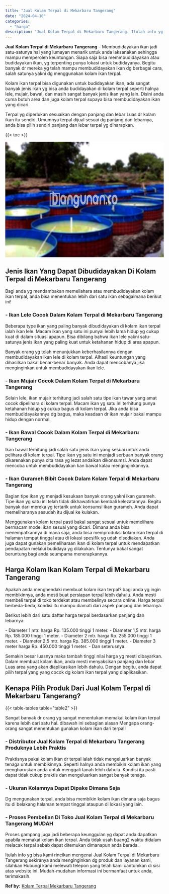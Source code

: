 ```yaml
---
title: "Jual Kolam Terpal di Mekarbaru Tangerang"
date: "2024-04-10"
categories: 
  - "harga"
description: "Jual Kolam Terpal di Mekarbaru Tangerang. Itulah info yg bisa kami rincikan mengenai Jual Kolam Terpal di Mekarbaru Tangerang sekiranya anda menginginkan dg..."
---
```


**Jual Kolam Terpal di Mekarbaru Tangerang** – Membudidayakan ikan jadi satu-satunya hal yang lumayan menarik untuk anda laksanakan sehingga mampu memperoleh keuntungan. Siapa saja bisa memmbudidayakan atau budidayakan ikan, yg terpenting punya lokasi untuk budidayanya. Begitu banyak dr mereka yg telah mampu membudidayakan ikan dg berbagai cara, salah satunya yakni dg menggunakan kolam ikan terpal.

Kolam ikan terpal bisa digunakan untuk budidayakan ikan, ada sangat banyak jenis ikan yg bisa anda budidayakan di kolam terpal seperti halnya lele, mujair, bawal, dan masih sangat banyak jenis ikan yang lain. Disini anda cuma butuh area dan juga kolam terpal supaya bisa membudidayakan ikan yang dicari.

Terpal yg diperlukan sesuaikan dengan panjang dan lebar Luas dr kolam ikan itu sendiri. Umumnya terpal dijual sesuai dg panjang dan lebarnya, anda bisa pilih sendiri panjang dan lebar terpal yg diharapkan.

{{< toc >}}

![Jual Kolam Terpal di Mekarbaru Tangerang](/images/jual-kolam-terpal-42.png)

## Jenis Ikan Yang Dapat Dibudidayakan Di Kolam Terpal di Mekarbaru Tangerang

Bagi anda yg mendambakan memeliahara atau membudidayakan kolam ikan terpal, anda bisa menentukan lebih dari satu ikan sebagaimana berikut ini!

### \- Ikan Lele Cocok Dalam Kolam Terpal di Mekarbaru Tangerang

Beberapa type ikan yang paling banyak dibudidayakan di kolam ikan terpal ialah ikan lele. Macam ikan yang satu ini punyai lebih lama hidup yg cukup kuat di dalam situasi apapun. Bisa dibilang bahwa ikan lele yakni satu-satunya jenis ikan yang paling kuat untuk ketahanan hidup di area apapun.

Banyak orang yg telah menunjukkan keberhasilannya dengan membudidayakan ikan lele di kolam terpal. Alhasil keuntungan yang dihasilkan bakal benar-benar banyak. Anda dapat mencobanya jika menginginkan untuk membudidayakan ikan lele.

### \- Ikan Mujair Cocok Dalam Kolam Terpal di Mekarbaru Tangerang

Selain lele, ikan mujair terhitung jadi salah satu tipe ikan tawar yang amat cocok dipelihara di kolam terpal. Macam ikan yg satu ini terhitung punya ketahanan hidup yg cukup bagus di kolam terpal. Jika anda bisa membudidayakannya dg bagus, maka keadaan dr ikan mujair bakal mampu hidup dengan normal.

### \- Ikan Bawal Cocok Dalam Kolam Terpal di Mekarbaru Tangerang

Ikan bawal terhitung jadi salah satu jenis ikan yang sesuai untuk anda pelihara di kolam terpal. Tipe ikan yg satu ini menjadi serbuan banyak orang dikarenakan punya cita rasa yg lezat andaikan dikonsumsi. Anda dapat mencoba untuk membudidayakan kan bawal kalau menginginkannya.

### \- Ikan Gurameh Bibit Cocok Dalam Kolam Terpal di Mekarbaru Tangerang

Bagian tipe ikan yg menjadi kesukaan banyak orang yakni ikan gurameh. Tipe ikan yg satu ini telah tidak dikhawatirkan kembali kelezatannya. Begitu banyak dari mereka yg tertarik untuk konsumsi ikan gurameh. Anda dapat memeliharanya sesudah itu dijual ke kulakan.

Menggunakan kolam terpal pasti bakal sangat sesuai untuk memelihara bermacam model ikan sesuai yang dicari. Dimana anda bisa menempatkannya di mana saja, anda bisa memproduksi kolam ikan terpal di halaman tempat tinggal atau di lokasi spesifik yg udah disediakan. Anda juga dapat gunakan pemeliharaan ikan di kolam terpal untuk mendapatkan pendapatan melalui budidaya yg dilakukan. Tentunya bakal sangat beruntung bagi anda seumpama menerapkannya.

## Harga Kolam Ikan Kolam Terpal di Mekarbaru Tangerang

Apakah anda menghendaki membuat kolam ikan terpal? bagi anda yg ingin membikinnya, anda mesti buat persiapan terpal lebih dahulu. Anda mesti membeli terpal di toko terdekat atau membelinya secara online. Harga terpal berbeda-beda, kondisi itu mampu diamati dari aspek panjang dan lebarnya.

Berikut lebih dari satu daftar harga terpal berdasarkan panjang dan lebarnya:

\- Diameter 1 mtr. harga Rp. 135.000 tinggi 1 meter. - Diameter 1,5 mtr. harga Rp. 185.000 tinggi 1 meter. - Diameter 2 mtr. harga Rp. 255.000 tinggi 1 meter. - Diameter 2,5 mtr. harga Rp. 385.000 tinggi 1 meter. - Diameter 3 meter harga Rp. 450.000 tinggi 1 meter. - Dan seterusnya.

Semakin besar luasnya maka tambah tinggi nilai harga yg mesti dibayarkan. Dalam membuat kolam ikan, anda mesti menyaksikan panjang dan lebar Luas area yang akan diaplikasikan lebih dahulu. Dengan begitu, anda dapat pilih terpal yang yang cocok dg kolam ikan terpal yang diaplikasikan.

## Kenapa Pilih Produk Dari Jual Kolam Terpal di Mekarbaru Tangerang?

{{< table-tables table="table2" >}}

Sangat banyak dr orang yg sangat menentukan memakai kolam ikan terpal karena lebih dari satu hal. dibawah ini sebagian alasan Mengapa orang-orang sangat menentukan gunakan kolam ikan dari terpal!

### \- Distributor Jual Kolam Terpal di Mekarbaru Tangerang Produknya Lebih Praktis

Praktisnya pakai kolam ikan dr terpal ialah tidak mengeluarkan banyak tenaga untuk membikinnya. Seperti halnya anda membikin kolam ikan yang mengharuskan anda untuk menggali tanah lebih dahulu. Kondisi itu pasti dapat tidak cukup praktis dan mengeluarkan sangat banyak tenaga.

### \- Ukuran Kolamnya Dapat Dipake Dimana Saja

Dg mengunakan terpal, anda bisa membikin kolam ikan dimana saja bagus itu di belakang halaman tempat tinggal ataupun di lokasi yang lain.

### \- Proses Pembelian Di Toko Jual Kolam Terpal di Mekarbaru Tangerang MUDAH

Proses gampang juga jadi beberapa keunggulan yg dapat anda dapatkan apabila memakai kolam ikan terpal. Anda tidak usah buang2 waktu didalam melacak terpal sebab dapat ditemukan dimanapun anda berada.

Itulah info yg bisa kami rincikan mengenai Jual Kolam Terpal di Mekarbaru Tangerang sekiranya anda menginginkan dg produk dan layanan kami, silahkan Hubungi kami melewati telepon yang telah kami cantumkan di sisi atas website ini. Mudah-mudahan informasi ini bermanfaat untuk anda, terimakasih.

**Ref by:** [Kolam Terpal Mekarbaru Tangerang](https://id.wikipedia.org/wiki/Kolam)
